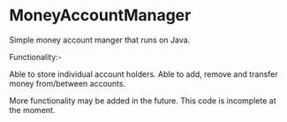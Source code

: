 # MoneyAccountManager

Simple money account manger that runs on Java. 

Functionality:-

Able to store individual account holders.
Able to add, remove and transfer money from/between accounts.

More functionality may be added in the future. This code is incomplete at the moment.
